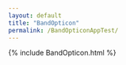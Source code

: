 ```yaml
---
layout: default
title: "BandOpticon"
permalink: /BandOpticonAppTest/
---
```


{% include BandOpticon.html %}













